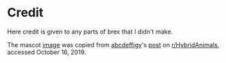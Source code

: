 Credit
======
Here credit is given to any parts of brex that I didn't make.

The mascot [image][1] was copied from [abcdeffigy][2]'s [post][3] on
[r/HybridAnimals][4], accessed October 16, 2019.

[1]: images/brex.jpg
[2]: https://www.reddit.com/user/abcdeffigy/
[3]: https://www.reddit.com/r/HybridAnimals/comments/4szc6f/beerex_oc/
[4]: https://www.reddit.com/r/HybridAnimals/
